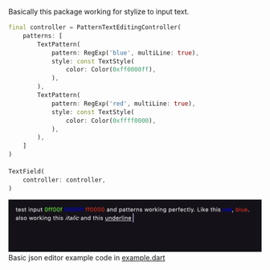 
Basically this package working for stylize to input text.

```dart
final controller = PatternTextEditingController(
    patterns: [
        TextPattern(
            pattern: RegExp('blue', multiLine: true),
            style: const TextStyle(
                color: Color(0xff0000ff),
            ),
        ),
        TextPattern(
            pattern: RegExp('red', multiLine: true),
            style: const TextStyle(
                color: Color(0xffff0000),
            ),
        ),
    ]
)

TextField(
    controller: controller,
)
```




![Example](https://raw.githubusercontent.com/GeceGibi/pattern_text_editing_controller/main/example.png)
Basic json editor example code in [example.dart](https://github.com/GeceGibi/pattern_text_editing_controller/blob/main/example/main.dart)
